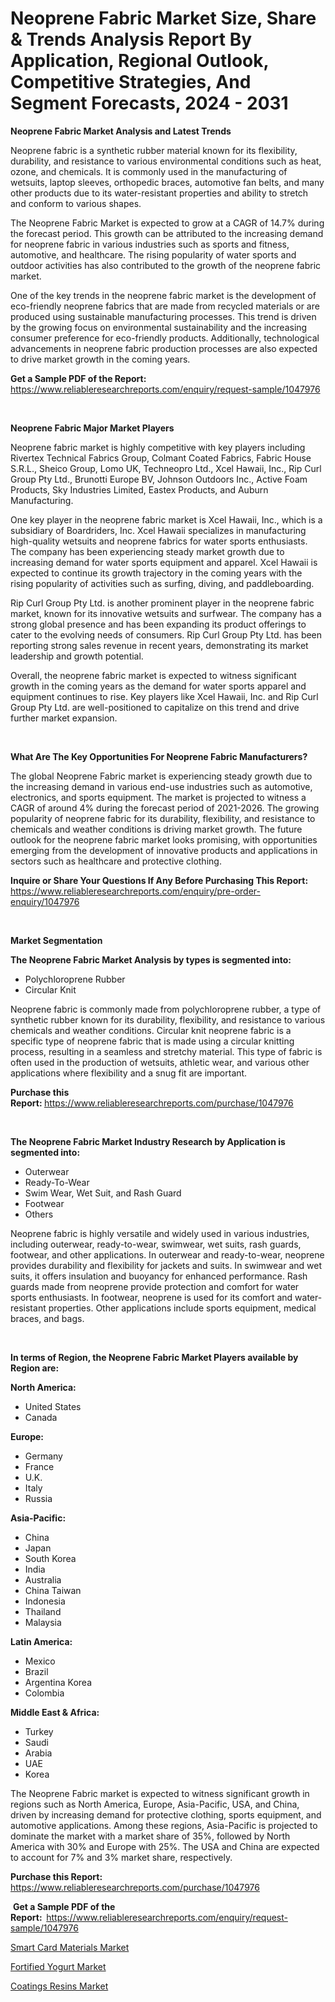 <p><h1>Neoprene Fabric Market Size, Share & Trends Analysis Report By Application, Regional Outlook, Competitive Strategies, And Segment Forecasts, 2024 - 2031</h1></p><p><strong>Neoprene Fabric Market Analysis and Latest Trends</strong></p>
<p><p>Neoprene fabric is a synthetic rubber material known for its flexibility, durability, and resistance to various environmental conditions such as heat, ozone, and chemicals. It is commonly used in the manufacturing of wetsuits, laptop sleeves, orthopedic braces, automotive fan belts, and many other products due to its water-resistant properties and ability to stretch and conform to various shapes.</p><p>The Neoprene Fabric Market is expected to grow at a CAGR of 14.7% during the forecast period. This growth can be attributed to the increasing demand for neoprene fabric in various industries such as sports and fitness, automotive, and healthcare. The rising popularity of water sports and outdoor activities has also contributed to the growth of the neoprene fabric market.</p><p>One of the key trends in the neoprene fabric market is the development of eco-friendly neoprene fabrics that are made from recycled materials or are produced using sustainable manufacturing processes. This trend is driven by the growing focus on environmental sustainability and the increasing consumer preference for eco-friendly products. Additionally, technological advancements in neoprene fabric production processes are also expected to drive market growth in the coming years.</p></p>
<p><strong>Get a Sample PDF of the Report:&nbsp;</strong> <a href="https://www.reliableresearchreports.com/enquiry/request-sample/1047976">https://www.reliableresearchreports.com/enquiry/request-sample/1047976</a></p>
<p>&nbsp;</p>
<p><strong>Neoprene Fabric Major Market Players</strong></p>
<p><p>Neoprene fabric market is highly competitive with key players including Rivertex Technical Fabrics Group, Colmant Coated Fabrics, Fabric House S.R.L., Sheico Group, Lomo UK, Techneopro Ltd., Xcel Hawaii, Inc., Rip Curl Group Pty Ltd., Brunotti Europe BV, Johnson Outdoors Inc., Active Foam Products, Sky Industries Limited, Eastex Products, and Auburn Manufacturing.</p><p>One key player in the neoprene fabric market is Xcel Hawaii, Inc., which is a subsidiary of Boardriders, Inc. Xcel Hawaii specializes in manufacturing high-quality wetsuits and neoprene fabrics for water sports enthusiasts. The company has been experiencing steady market growth due to increasing demand for water sports equipment and apparel. Xcel Hawaii is expected to continue its growth trajectory in the coming years with the rising popularity of activities such as surfing, diving, and paddleboarding.</p><p>Rip Curl Group Pty Ltd. is another prominent player in the neoprene fabric market, known for its innovative wetsuits and surfwear. The company has a strong global presence and has been expanding its product offerings to cater to the evolving needs of consumers. Rip Curl Group Pty Ltd. has been reporting strong sales revenue in recent years, demonstrating its market leadership and growth potential.</p><p>Overall, the neoprene fabric market is expected to witness significant growth in the coming years as the demand for water sports apparel and equipment continues to rise. Key players like Xcel Hawaii, Inc. and Rip Curl Group Pty Ltd. are well-positioned to capitalize on this trend and drive further market expansion.</p></p>
<p>&nbsp;</p>
<p><strong>What Are The Key Opportunities For Neoprene Fabric Manufacturers?</strong></p>
<p><p>The global Neoprene Fabric market is experiencing steady growth due to the increasing demand in various end-use industries such as automotive, electronics, and sports equipment. The market is projected to witness a CAGR of around 4% during the forecast period of 2021-2026. The growing popularity of neoprene fabric for its durability, flexibility, and resistance to chemicals and weather conditions is driving market growth. The future outlook for the neoprene fabric market looks promising, with opportunities emerging from the development of innovative products and applications in sectors such as healthcare and protective clothing.</p></p>
<p><strong>Inquire or Share Your Questions If Any Before Purchasing This Report:</strong> <a href="https://www.reliableresearchreports.com/enquiry/pre-order-enquiry/1047976">https://www.reliableresearchreports.com/enquiry/pre-order-enquiry/1047976</a></p>
<p>&nbsp;</p>
<p><strong>Market Segmentation</strong></p>
<p><strong>The Neoprene Fabric Market Analysis by types is segmented into:</strong></p>
<p><ul><li>Polychloroprene Rubber</li><li>Circular Knit</li></ul></p>
<p><p>Neoprene fabric is commonly made from polychloroprene rubber, a type of synthetic rubber known for its durability, flexibility, and resistance to various chemicals and weather conditions. Circular knit neoprene fabric is a specific type of neoprene fabric that is made using a circular knitting process, resulting in a seamless and stretchy material. This type of fabric is often used in the production of wetsuits, athletic wear, and various other applications where flexibility and a snug fit are important.</p></p>
<p><strong>Purchase this Report:&nbsp;</strong><a href="https://www.reliableresearchreports.com/purchase/1047976">https://www.reliableresearchreports.com/purchase/1047976</a></p>
<p>&nbsp;</p>
<p><strong>The Neoprene Fabric Market Industry Research by Application is segmented into:</strong></p>
<p><ul><li>Outerwear</li><li>Ready-To-Wear</li><li>Swim Wear, Wet Suit, and Rash Guard</li><li>Footwear</li><li>Others</li></ul></p>
<p><p>Neoprene fabric is highly versatile and widely used in various industries, including outerwear, ready-to-wear, swimwear, wet suits, rash guards, footwear, and other applications. In outerwear and ready-to-wear, neoprene provides durability and flexibility for jackets and suits. In swimwear and wet suits, it offers insulation and buoyancy for enhanced performance. Rash guards made from neoprene provide protection and comfort for water sports enthusiasts. In footwear, neoprene is used for its comfort and water-resistant properties. Other applications include sports equipment, medical braces, and bags.</p></p>
<p>&nbsp;</p>
<p><strong>In terms of Region, the Neoprene Fabric Market Players available by Region are:</strong></p>
<p>
    <p> <strong> North America: </strong>
        <ul>
            <li>United States</li>
            <li>Canada</li>
        </ul>
        </p> 
    <p> <strong> Europe: </strong>
        <ul>
            <li>Germany</li>
            <li>France</li>
            <li>U.K.</li>
            <li>Italy</li>
            <li>Russia</li>
        </ul>
        </p> 
    <p> <strong> Asia-Pacific: </strong>
        <ul>
            <li>China</li>
            <li>Japan</li>
            <li>South Korea</li>
            <li>India</li>
            <li>Australia</li>
            <li>China Taiwan</li>
            <li>Indonesia</li>
            <li>Thailand</li>
            <li>Malaysia</li>
        </ul>
        </p> 
    <p> <strong> Latin America: </strong>
        <ul>
            <li>Mexico</li>
            <li>Brazil</li>
            <li>Argentina Korea</li>
            <li>Colombia</li>
        </ul>
        </p> 
    <p> <strong> Middle East & Africa: </strong>
        <ul>
            <li>Turkey</li>
            <li>Saudi</li>
            <li>Arabia</li>
            <li>UAE</li>
            <li>Korea</li>
        </ul>
    </p>
    </p>
<p><p>The Neoprene Fabric market is expected to witness significant growth in regions such as North America, Europe, Asia-Pacific, USA, and China, driven by increasing demand for protective clothing, sports equipment, and automotive applications. Among these regions, Asia-Pacific is projected to dominate the market with a market share of 35%, followed by North America with 30% and Europe with 25%. The USA and China are expected to account for 7% and 3% market share, respectively.</p></p>
<p><strong>Purchase this Report: </strong><a href="https://www.reliableresearchreports.com/purchase/1047976">https://www.reliableresearchreports.com/purchase/1047976</a></p>
<p>&nbsp;<strong>Get a Sample PDF of the Report:&nbsp;&nbsp;</strong><a href="https://www.reliableresearchreports.com/enquiry/request-sample/1047976">https://www.reliableresearchreports.com/enquiry/request-sample/1047976</a></p>
<p><strong></strong></p>
<p><p><a href="https://github.com/seekum/Market-Research-Report-List-1/blob/main/smart-card-materials-market.md">Smart Card Materials Market</a></p><p><a href="https://view.publitas.com/reportprime-1/decoding-the-fortified-yogurt-market-a-deep-dive-into-the-latest-market-trends-market-segmentation-and-competitive-analysis/">Fortified Yogurt Market</a></p><p><a href="https://github.com/nancykennedykellievqfqt2/Market-Research-Report-List-1/blob/main/coatings-resins-market.md">Coatings Resins Market</a></p></p>